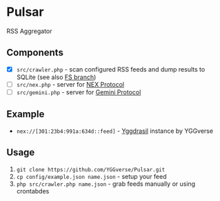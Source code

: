 # Pulsar

RSS Aggregator

## Components

* [x] `src/crawler.php` - scan configured RSS feeds and dump results to SQLite (see also [FS branch](https://github.com/YGGverse/Pulsar/tree/fs))
* [ ] `src/nex.php` - server for [NEX Protocol](https://nightfall.city/nps/info/specification.txt)
* [ ] `src/gemini.php` - server for [Gemini Protocol](https://geminiprotocol.net)

## Example

* `nex://[301:23b4:991a:634d::feed]` - [Yggdrasil](https://github.com/yggdrasil-network/yggdrasil-go) instance by YGGverse

## Usage

1. `git clone https://github.com/YGGverse/Pulsar.git`
2. `cp config/example.json name.json` - setup your feed
3. `php src/crawler.php name.json` - grab feeds manually or using crontabdes